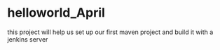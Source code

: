 # helloworld_April
this project will help us set up our first maven project and build it with a jenkins server 

